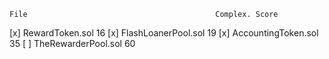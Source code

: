    File							              Complex. Score
[x] RewardToken.sol							    16
[x] FlashLoanerPool.sol							19
[x] AccountingToken.sol							35
[ ] TheRewarderPool.sol							60

